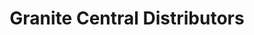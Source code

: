 ---
title: "Granite Central Distributors"
url: /chester/granite-central-distributors/
shop: wholesale
---
